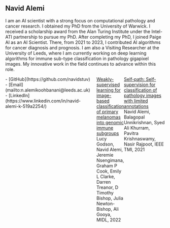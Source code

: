 ## Navid Alemi
I am an AI scientist with a strong focus on computational pathology and cancer research. I obtained my PhD from the University of Warwick. I received a scholarship award from the Alan Turing Institute under the Intel-ATI partnership to pursue my PhD. After completing my PhD, I joined Paige AI as an AI Scientist. There, from 2021 to 2023, I contributed AI algorithms for cancer diagnosis and prognosis. I am also a Visiting Researcher at the University of Leeds, where I am currently working on deep learning algorithms for immune sub-type classification in pathology gigapixel images. My innovative work in the field continues to advance within this role.

<style>
  /* Container for the two columns (contact-details and publications) */
  .container {
    display: flex;
    justify-content: space-between;
    align-items: flex-start;
  }

  /* Adjust the width of the columns */
  .contact-details {
    flex: 1;
    padding-right: 20px;
  }
  .publications {
    flex: 2;
  }

  /* Rest of the CSS for publication styling goes here */
</style>

<div class="container">
  <div class="contact-details">
    - [GitHub](https://github.com/navidstuv)
    - [Email](mailto:n.alemikoohbanani@leeds.ac.uk)
    - [LinkedIn](https://www.linkedin.com/in/navid-alemi-k-519a2254/)
  </div>

  <div class="publications">
  <div class="pub-info">
    <a href="Link to the publication" target="_blank" class="pub-title">Weakly-supervised learning for image-based classification of primary melanomas into genomic immune subgroups</a>
    <div class="pub-details">Lucy Godson, Navid Alemi, Jeremie Nsengimana, Graham P Cook, Emily L Clarke, Darren Treanor, D Timothy Bishop, Julia Newton-Bishop, Ali Gooya, MIDL, 2022</div>
  </div>
</div>

<div class="publication">
  <div class="pub-info">
    <a href="Link to the publication" target="_blank" class="pub-title">Self-path: Self-supervision for classification of pathology images with limited annotations</a>
    <div class="pub-details">Navid Alemi, Balagopal Unnikrishnan, Syed Ali Khurram, Pavitra Krishnaswamy, Nasir Rajpoot, IEEE TMI, 2021</div>
  </div>
</div>
</div>
